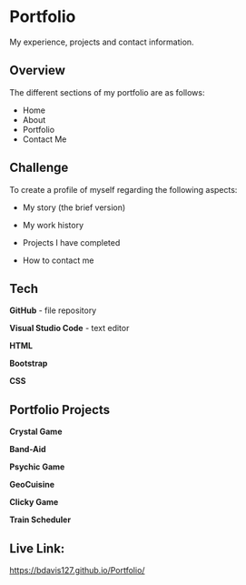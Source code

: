 # Portfolio

My experience, projects and contact information. 


## Overview

The different sections of my portfolio are as follows:

  - Home
  - About
  - Portfolio
  - Contact Me


## Challenge

To create a profile of myself regarding the following aspects:

   * My story (the brief version)

   * My work history

   * Projects I have completed

   * How to contact me 
   
   
## Tech

**GitHub** - file repository

**Visual Studio Code** - text editor

**HTML**

**Bootstrap**

**CSS**

  
## Portfolio Projects

**Crystal Game**

**Band-Aid**

**Psychic Game** 

**GeoCuisine**

**Clicky Game**

**Train Scheduler**


     

## Live Link:

https://bdavis127.github.io/Portfolio/
